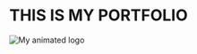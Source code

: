 # THIS IS MY PORTFOLIO
![My animated logo](https://github.com/Richard-vinu/DUP_blog_management/blob/main/src/route/models/richard-i.netlify.app_.png)
